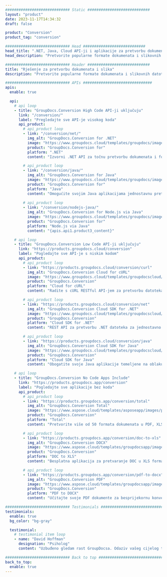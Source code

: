 ```yaml
---
############################# Static ############################
layout: "product"
date: 2023-11-17T14:34:32
draft: false

product: "Conversion"
product_tag: "conversion"

############################# Head ############################
head_title: ".NET, Java, Cloud API-ji i aplikacije za pretvorbu dokumenata tvrtke GroupDocs"
head_description: "Pretvorite popularne formate dokumenata i slikovnih datoteka na bilo kojoj platformi s rješenjima koja se temelje na aplikaciji i API-ju."

############################# Header ############################
title: "Rješenje za pretvorbu dokumenata i slika"
description: "Pretvorite popularne formate dokumenata i slikovnih datoteka na bilo kojoj platformi s rješenjima koja se temelje na aplikaciji i API-ju."

############################# APIs ###############################
apis:
  enable: true

  api:
    # api loop
    - title: "GroupDocs.Conversion High Code API-ji uključuju"
      link: "/conversion/"
      label: "Pregledajte sve API-je visokog koda"
      api_product:
        # api_product loop
        - link: "/conversion/net/"
          img_alt: "GroupDocs.Conversion for .NET"
          image: "https://www.groupdocs.cloud/templates/groupdocs/images/product-logos/groupdocs-conversion-net.png"
          product: "GroupDocs.Conversion for"
          platform: ".NET"
          content: "Izvorni .NET API za točnu pretvorbu dokumenata i formata slikovnih datoteka u sve vrste .NET aplikacija. Podržava dodavanje slikovnih vodenih žigova tijekom pretvorbe."

        # api_product loop
        - link: "/conversion/java/"
          img_alt: "GroupDocs.Conversion for Java"
          image: "https://www.groupdocs.cloud/templates/groupdocs/images/product-logos/groupdocs-conversion-java.png"
          product: "GroupDocs.Conversion for"
          platform: "Java"
          content: "Omogućite svojim Java aplikacijama jednostavnu pretvorbu između svih standardnih formata dokumenata uključujući Microsoft Office, PDF, HTML, slike i mnoge druge."
          
        # api_product loop
        - link: "/conversion/nodejs-java/"
          img_alt: "GroupDocs.Conversion for Node.js via Java"
          image: "https://www.groupdocs.cloud/templates/groupdocs/images/product-logos/groupdocs-conversion-nodejs-java.png"
          product: "GroupDocs.Conversion for"
          platform: "Node.js via Java"
          content: "{apis.api1.product3_content}"

    # api loop
    - title: "GroupDocs.Conversion Low Code API-ji uključuju"
      link: "https://products.groupdocs.cloud/conversion"
      label: "Pogledajte sve API-je s niskim kodom"
      api_product:
        # api_product loop
        - link: "https://products.groupdocs.cloud/conversion/curl"
          img_alt: "GroupDocs.Conversion Cloud for cURL"
          image: "https://www.groupdocs.cloud/templates/groupdocscloud/images/sdk/272x272/groupdocs_conversion-for-curl.png"
          product: "GroupDocs.Conversion"
          platform: "Cloud for cURL"
          content: "Radite s cURL RESTful API-jem za pretvorbu datoteka kako biste jednostavno pretvorili Microsoft Office, PDF, Email, Project, HTML i druge uobičajene formate datoteka u svojim aplikacijama."

        # api_product loop
        - link: "https://products.groupdocs.cloud/conversion/net"
          img_alt: "GroupDocs.Conversion Cloud SDK for .NET"
          image: "https://www.groupdocs.cloud/templates/groupdocscloud/images/sdk/272x272/groupdocs_conversion-for-net.png"
          product: "GroupDocs.Conversion"
          platform: "Cloud SDK for .NET"
          content: "REST API za pretvorbu .NET datoteka za jednostavno pretvaranje Microsoft Officea, PDF-a, e-pošte, Projecta, HTML-a i drugih uobičajenih formata datoteka na bilo kojoj platformi pomoću Cloud SDK-a."

        # api_product loop
        - link: "https://products.groupdocs.cloud/conversion/java"
          img_alt: "GroupDocs.Conversion Cloud SDK for Java"
          image: "https://www.groupdocs.cloud/templates/groupdocscloud/images/sdk/272x272/groupdocs_conversion-for-java.png"
          product: "GroupDocs.Conversion"
          platform: "Cloud SDK for Java"
          content: "Obogatite svoje Java aplikacije temeljene na oblaku naprednim značajkama konverzije dokumenata na bilo kojoj platformi koja može pozivati ​​REST API-je."

    # api loop
    - title: "GroupDocs.Conversion No Code Apps Include"
      link: "https://products.groupdocs.app/conversion"
      label: "Pogledajte sve aplikacije bez koda"
      api_product:
        # api_product loop
        - link: "https://products.groupdocs.app/conversion/total"
          img_alt: "GroupDocs.Conversion Total"
          image: "https://www.aspose.cloud/templates/asposeapp/images/products/logo/aspose_conversion-app.png"
          product: "GroupDocs.Conversion"
          platform: "Total"
          content: "Pretvorite više od 50 formata dokumenata u PDF, XLSX, DOCX, XPS, HTML i više."

        # api_product loop
        - link: "https://products.groupdocs.app/conversion/doc-to-xls"
          img_alt: "GroupDocs.Conversion DOCX"
          image: "https://www.aspose.cloud/templates/groupdocsapp/images/products/logo/groupdocs_words-app.png"
          product: "GroupDocs.Conversion"
          platform: "DOC to XLS"
          content: "Besplatna aplikacija za pretvaranje DOC u XLS format iz bilo kojeg web preglednika."

        # api_product loop
        - link: "https://products.groupdocs.app/conversion/pdf-to-docx"
          img_alt: "GroupDocs.Conversion PDF"
          image: "https://www.aspose.cloud/templates/groupdocsapp/images/products/logo/groupdocs_pdf-app.png"
          product: "GroupDocs.Conversion"
          platform: "PDF to DOCX"
          content: "Učitajte svoje PDF dokumente za besprijekornu konverziju u Word (DOCX) format."

############################# Testimonials ###############################
testimonials:
  enable: true
  bg_color: "bg-gray"

  testimonial:
    # testimonial item loop
    - name: "David Hoffman"
      designation: "Psiholog"
      content: "Uzbuđeno gledam rast GroupDocsa. Odaziv vašeg cijelog tima uvelike mi je pomogao, kada razgovaram s nekim u GroupDocsu, mogu jamčiti da me netko sluša i pomaže da se stvari dogode."

############################# Back to top ###############################
back_to_top:
  enable: true
---
```

